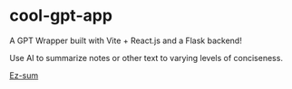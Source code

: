 ﻿# cool-gpt-app

A GPT Wrapper built with Vite + React.js and a Flask backend!

Use AI to summarize notes or other text to varying levels of conciseness.

[Ez-sum](https://ez-sum.onrender.com)
